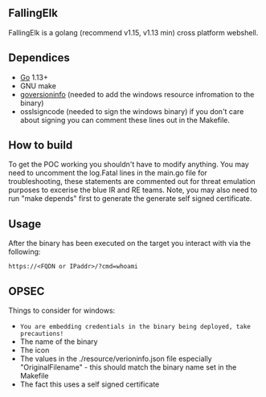 ## FallingElk 

FallingElk is a golang (recommend v1.15, v1.13 min) cross platform webshell.

## Dependices
* [Go](https://golang.org/) 1.13+
* GNU make
* [goversioninfo](https://github.com/josephspurrier/goversioninfo) (needed to add the windows resource infromation to the binary)
* osslsigncode (needed to sign the windows binary) if you don't care about signing you can comment these lines out in the Makefile.

## How to build
To get the POC working you shouldn't have to modify anything.  You may need to uncomment the log.Fatal lines in the main.go file for troubleshooting, these statements are commented out for threat emulation purposes to excerise the blue IR and RE teams.  Note, you may also need to run "make depends" first to generate the generate self signed certificate. 

## Usage
After the binary has been executed on the target you interact with via the following:

    https://<FQDN or IPaddr>/?cmd=whoami

## OPSEC
Things to consider for windows:
* ```You are embedding credentials in the binary being deployed, take precautions!```
* The name of the binary
* The icon
* The values in the ./resource/verioninfo.json file especially "OriginalFilename" - this should match the binary name set in the Makefile
* The fact this uses a self signed certificate 
